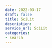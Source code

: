 ```yaml
---
date: 2022-03-17
draft: false
title: SciLit
description:
service_url: SciLit
categories:
- search
---
```




